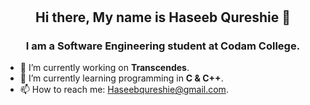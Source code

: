# <h2 align="center">Hi there, My name is Haseeb Qureshie 👋</h2>   

<h3 align="center">I am a Software Engineering student at Codam College.</h3>

- 🔭 I’m currently working on __Transcendes__.
- 🌱 I’m currently learning programming in __C & C++__.
- 📫 How to reach me: Haseebqureshie@gmail.com.

<!-- ![Github stats](https://github-readme-stats.vercel.app/api?username=AtibQur&theme=highcontrast&show_icons=true&count_private=true) -->
<!-- ![Top Languages Card](https://github-readme-stats.vercel.app/api/top-langs/?username=AtibQur) -->
<!--
**AtibQur/AtibQur** is a ✨ _special_ ✨ repository because its `README.md` (this file) appears on your GitHub profile.

Here are some ideas to get you started:

- 🔭 I’m currently working on ...
- 🌱 I’m currently learning ...
- 👯 I’m looking to collaborate on ...
- 🤔 I’m looking for help with ...
- 💬 Ask me about ...
- 📫 How to reach me: ...
- 😄 Pronouns: ...
- ⚡ Fun fact: ...
-->
